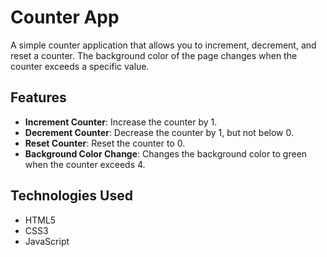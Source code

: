 # Counter App

A simple counter application that allows you to increment, decrement, and reset a counter. The background color of the page changes when the counter exceeds a specific value.

## Features

-   **Increment Counter**: Increase the counter by 1.
-   **Decrement Counter**: Decrease the counter by 1, but not below 0.
-   **Reset Counter**: Reset the counter to 0.
-   **Background Color Change**: Changes the background color to green when the counter exceeds 4.

## Technologies Used

-   HTML5
-   CSS3
-   JavaScript
